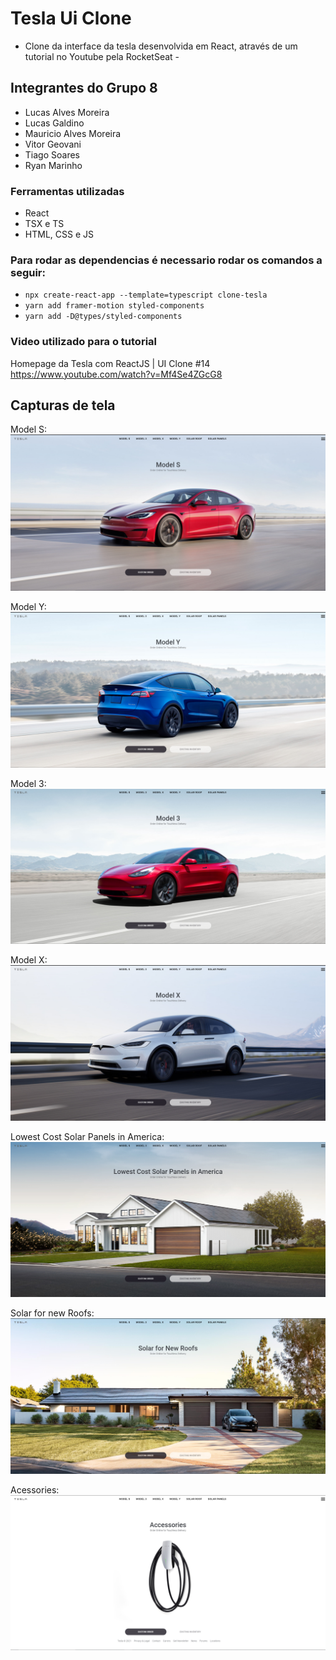 # Tesla Ui Clone     

- Clone da interface da tesla desenvolvida em React, através de um tutorial no Youtube pela RocketSeat -

## Integrantes do Grupo 8 
- Lucas Alves Moreira
- Lucas Galdino
- Mauricio Alves Moreira
- Vitor Geovani
- Tiago Soares
- Ryan Marinho

### Ferramentas utilizadas

- React
- TSX e TS
- HTML, CSS e JS

### Para rodar as dependencias é necessario rodar os comandos a seguir:
 - ``` npx create-react-app --template=typescript clone-tesla ```
 - ``` yarn add framer-motion styled-components ```
 - ``` yarn add -D@types/styled-components ```
  
 ### Video utilizado para o tutorial
 Homepage da Tesla com ReactJS | UI Clone #14 https://www.youtube.com/watch?v=Mf4Se4ZGcG8



## Capturas de tela

Model S: ![tesla-carro 1](https://github.com/MauricioAlvesM/tesla-clone/blob/main/tesla-pg-0.png)


Model Y: ![tesla-carro 2](https://github.com/MauricioAlvesM/tesla-clone/blob/main/tesla-pg-0.5.png)


Model 3: ![tesla-carro 3](https://github.com/MauricioAlvesM/tesla-clone/blob/main/tesla-pg-1.png)


Model X: ![tesla-carro 4](https://github.com/MauricioAlvesM/tesla-clone/blob/main/tesla-pg-2.png)


Lowest Cost Solar Panels in America: ![tesla teto solar](https://github.com/MauricioAlvesM/tesla-clone/blob/main/tesla-pg-3.png)


Solar for new Roofs: ![tesla painel solar](https://github.com/MauricioAlvesM/tesla-clone/blob/main/tesla-pg-4.png)


Acessories: ![tesla-acessorios](https://github.com/MauricioAlvesM/tesla-clone/blob/main/tesla-pg-5.png)
